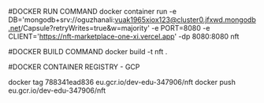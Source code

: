 #DOCKER RUN COMMAND
docker container run -e DB='mongodb+srv://oguzhanali:vuak1965xiox123@cluster0.jfxwd.mongodb.net/Capsule?retryWrites=true&w=majority' -e PORT=8080 -e CLIENT='https://nft-marketplace-one-xi.vercel.app' -dp 8080:8080 nft

#DOCKER BUILD COMMAND
docker build -t nft .

#DOCKER CONTAINER REGISTRY - GCP

docker tag 788341ead836 eu.gcr.io/dev-edu-347906/nft
docker push eu.gcr.io/dev-edu-347906/nft
